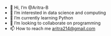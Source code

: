 - 👋 Hi, I’m @Aritra-B
- 👀 I’m interested in data science and computing
- 🌱 I’m currently learning Python
- 💞️ I’m looking to collaborate on programming
- 📫 How to reach me aritra214@gmail.com

<!---
Aritra-B/Aritra-B is a ✨ special ✨ repository because its `README.md` (this file) appears on your GitHub profile.
You can click the Preview link to take a look at your changes.
--->
